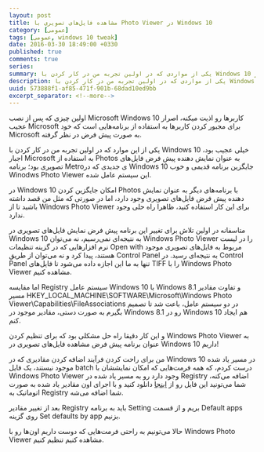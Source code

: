 ```yaml
---
layout: post
title: مشاهده فایل‌های تصویری با Photo Viewer در Windows 10
category: [عمومی]
tags: [عمومی, windows 10 tweak]
date: 2016-03-30 18:49:00 +0330
published: true
comments: true
series:
summary: یکی از مواردی که در اولین تجربه من در کار کردن با Windows 10 عجیب بود، اجبار Microsoft به استفاده از Photos به جای Windows Photo Viewer برای مشاهده فایل‌های تصویری بود. در این پست قصد دارم تا راه حلی برای این مشکل و ایجاد امکان تنظیم کردن Windows Photo Viewer به عنوان نمایش دهنده پیش فرض فایل‌های تصویری ارائه کنم.
description: یکی از مواردی که در اولین تجربه من در کار کردن با Windows 10 عجیب بود، اجبار Microsoft به استفاده از Photos به جای Windows Photo Viewer برای مشاهده فایل‌های تصویری بود. در این پست قصد دارم تا راه حلی برای این مشکل و ایجاد امکان تنظیم کردن Windows Photo Viewer به عنوان نمایش دهنده پیش فرض فایل‌های تصویری ارائه کنم.
uuid: 573888f1-af85-471f-901b-68dad10ed9bb
excerpt_separator: <!--more--> 
---
```

اولین چیزی که پس از نصب Microsoft Windows 10 کاربرها رو اذیت میکنه، اصرار عجیب Microsoft برای مجبور کردن کاربرها به استفاده از برنامه‌هایی است که خود Microsoft به صورت پیش فرض در نظر گرفته.

یکی از این موارد که در اولین تجربه من در کار کردن با Windows 10 خیلی عجیب بود، اجبار Microsoft به استفاده از <span class="highlight-text">Photos</span> به عنوان نمایش‌ دهنده پیش فرض فایل‌های تصویری بود؛ برنامه Metroی جدیدی که در Windows 10 جایگزین برنامه قدیمی و خوب <span class="highlight-text">Winodws Photo Viewer</span> این سیستم عامل شده.

در Windows 10 امکان جایگزین کردن <span class="highlight-text">Photos</span> با برنامه‌های دیگر به عنوان نمایش دهنده پیش فرض فایل‌های تصویری وجود دارد، اما در صورتی که مثل من قصد داشته باشید تا از <span class="highlight-text">Windows Photo Viewer</span> برای این کار استفاده کنید، ظاهرا راه حلی وجود ندارد.

متاسفانه در اولین تلاش برای تغییر این برنامه پیش فرض نمایش فایل‌های تصویری در Windows 10 به نتیجه‌ای نمی‌رسیم، نه می‌توان <span class="highlight-text">Windows Photo Viewer</span> را در لیست نرم افزارهایی که در گزینه تنظیمات <span class="highlight-text">Open with</span> مربوط به فایل‌های تصویری موجود هستند، پیدا کرد و نه می‌توان از طریق <span class="highlight-text">Control Panel</span> به نتیجه‌ای رسید. در <span class="highlight-text">Control Panel</span> تنها به ما این اجازه داده می‌شود تا فایل‌های <span class="highlight-text">TIFF</span> را با <span class="highlight-text">Windows Photo Viewer</span> مشاهده کنیم.

اما مقایسه <span class="highlight-text">Registry</span> سیستم عامل Windows 10 با Windows 8.1 و تفاوت مقادیر مسیر <span class="highlight-text">HKEY_LOCAL_MACHINE\SOFTWARE\Microsoft\Windows Photo Viewer\Capabilities\FileAssociations</span> در دو سیستم عامل، باعث شد تا تصمیم بگیرم به صورت دستی، مقادیر موجود در Windows 8.1 رو در Windows 10 هم ایجاد کنم.

و این کار دقیقا راه حل مشکلی بود که برای تنظیم کردن <span class="highlight-text">Windows Photo Viewer</span> به عنوان برنامه پیش فرض مشاهده فایل‌های تصویری در Windows 10 داریم!

من برای راحت کردن فرآیند اضافه کردن مقادیری که در Windows 10 در مسیر یاد شده موجود نیستند، یک فایل <span class="highlight-text">batch</span> درست کردم، که همه فرمت‌هایی که امکان نمایششان با <span class="highlight-text">Windows Photo Viewer</span> وجود دارد رو به مسیر یاد شده در <span class="highlight-text">Registry</span> اضافه می‌کنه، شما می‌تونید این فایل رو از [اینجا](https://github.com/theskn/adding-windows-photo-viewer-values-to-registery-batch/archive/master.zip
) دانلود کنید و با اجرای اون مقادیر یاد شده به صورت اتوماتیک به <span class="highlight-text">Registry</span> شما اضافه می‌شه.

بعد از تغییر مقادیر <span class="highlight-text">Registry</span> باید به برنامه <span class="highlight-text">Setting</span> بریم و از قسمت <span class="highlight-text">Default apps</span> روی گزینه <span class="highlight-text">Set defaults by app</span> بزنیم.

حالا می‌تونیم به راحتی فرمت‌هایی که دوست داریم اون‌ها رو با <span class="highlight-text">Windows Photo Viewer</span> مشاهده کنیم تنظیم کنیم.

